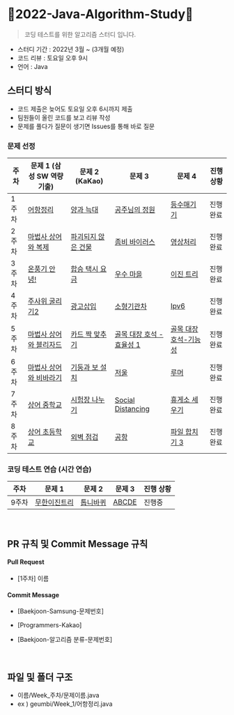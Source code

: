 # 📖2022-Java-Algorithm-Study📖
> 코딩 테스트를 위한 알고리즘 스터디 입니다.

- 스터디 기간 : 2022년 3월 ~ (3개월 예정)
- 코드 리뷰 : 토요일 오후 9시
- 언어 : Java  

## 스터디 방식

- 코드 제출은 늦어도 토요일 오후 6시까지 제출
- 팀원들이 올린 코드를 보고 리뷰 작성
- 문제를 풀다가 질문이 생기면 Issues를 통해 바로 질문 

### 문제 선정

|주차|문제 1 (삼성 SW 역량 기출) |문제 2 (KaKao)     |문제 3  |문제 4 | 진행 상황 |
|----|-------------------------------------|------------------|--------|-------|----------|
| 1주차|[어항정리](https://www.acmicpc.net/problem/23291)|[양과 늑대](https://programmers.co.kr/learn/courses/30/lessons/92343)|[공주님의 정원](https://www.acmicpc.net/problem/2457)|[등수매기기](https://www.acmicpc.net/problem/2012)|진행완료|
| 2주차|[마법사 상어와 복제](https://www.acmicpc.net/problem/23290)|[파괴되지 않은 건물](https://programmers.co.kr/learn/courses/30/lessons/92344)|[좀비 바이러스](https://www.acmicpc.net/problem/24513)|[영상처리](https://www.acmicpc.net/problem/21938)|진행완료|
| 3주차|[온풍기 안녕!](https://www.acmicpc.net/problem/23289)|[합승 택시 요금](https://programmers.co.kr/learn/courses/30/lessons/72413)|[우수 마을](https://www.acmicpc.net/problem/1949)|[이진 트리](https://www.acmicpc.net/problem/13325)|진행완료|
| 4주차|[주사위 굴리기2](https://www.acmicpc.net/problem/23288)|[광고삽입](https://programmers.co.kr/learn/courses/30/lessons/72414?language=cpp)|[소형기관차](https://www.acmicpc.net/problem/2616)|[Ipv6](https://www.acmicpc.net/problem/3107)|진행완료|
| 5주차|[마법사 상어와 블리자드](https://www.acmicpc.net/problem/21611)|[카드 짝 맞추기](https://programmers.co.kr/learn/courses/30/lessons/72415)|[골목 대장 호석 - 효율성 1](https://www.acmicpc.net/problem/20182)|[골목 대장 호석-기능성](https://www.acmicpc.net/problem/20168)|진행완료|
| 6주차|[마법사 상어와 비바라기](https://www.acmicpc.net/problem/21610)|[기둥과 보 설치](https://programmers.co.kr/learn/courses/30/lessons/60061?language=java)|[저울](https://www.acmicpc.net/problem/10159)|[루머](https://www.acmicpc.net/problem/19538)|진행완료|
| 7주차|[상어 중학교](https://www.acmicpc.net/problem/21609)|[시험장 나누기](https://programmers.co.kr/learn/courses/30/lessons/81305?language=java)|[Social Distancing](https://www.acmicpc.net/problem/18877)|[휴게소 세우기](https://www.acmicpc.net/problem/1477)|진행완료|
| 8주차|[상어 초등학교](https://www.acmicpc.net/problem/21608)|[외벽 점검](https://programmers.co.kr/learn/courses/30/lessons/60062?language=java)|[공항](https://www.acmicpc.net/problem/10775)|[파일 합치기 3](https://www.acmicpc.net/problem/13975)|진행완료|

### 코딩 테스트 연습 (시간 연습)
|주차|문제 1  |문제 2   |문제 3  | 진행 상황 |
|----|--------|---------|-------|----------|
|9주차|[무한이진트리](https://www.acmicpc.net/problem/2078)|[톱니바퀴](https://www.acmicpc.net/problem/14891)|[ABCDE](https://www.acmicpc.net/problem/13023)|진행중|
<br/>


## PR 규칙 및 Commit Message 규칙

#### Pull Request

- [1주차] 이름

#### Commit Message

- [Baekjoon-Samsung-문제번호] 

- [Programmers-Kakao] 

- [Baekjoon-알고리즘 분류-문제번호]


<br/>

## 파일 및 폴더 구조

- 이름/Week_주차/문제이름.java
- ex ) geumbi/Week_1/어항정리.java

